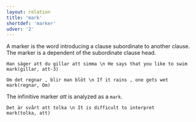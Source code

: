 ```yaml
---
layout: relation
title: 'mark'
shortdef: 'marker'
udver: '2'
---
```


A marker is the word introducing a clause subordinate to another clause. The marker is a dependent of the subordinate clause head. 

~~~ sdparse
Han säger att du gillar att simma \n He says that you like to swim
mark(gillar, att-3)
~~~

~~~ sdparse
Om det regnar , blir man blöt \n If it rains , one gets wet
mark(regnar, Om)
~~~

The infinitive marker *att* is analyzed as a `mark`.

~~~ sdparse
Det är svårt att tolka \n It is difficult to interpret
mark(tolka, att)
~~~
<!-- Interlanguage links updated St lis 3 20:58:57 CET 2021 -->
